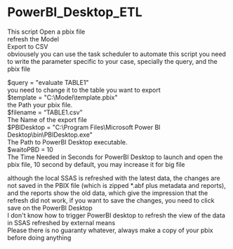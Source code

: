 # PowerBI_Desktop_ETL
This script Open a pbix file  
refresh the Model  
Export to CSV  
obviousely you can use the task scheduler to automate this script
you need to write the parameter specific to your case, specially the query, and the pbix file


$query = "evaluate TABLE1"  
   you need to change it to the table you want to export  
$template = "C:\Model\template.pbix"     
the Path your pbix file.   
$filename = “TABLE1.csv”    
The Name of the export file  
$PBIDesktop = "C:\Program Files\Microsoft Power BI Desktop\bin\PBIDesktop.exe"    
The Path to PowerBI Desktop executable.   
$waitoPBD  = 10                                                                            
The Time Needed in Seconds for PowerBI Desktop to                                                                                           launch and open the pbix file, 10 second by                                                                                                 default, you may increase it for big file  

although the local SSAS is refreshed with the latest data, the changes are not saved in the PBIX file (which is zipped *.abf plus metadata and reports), and the reports show the old data, which give the impression that the refresh did not work, if you want to save the changes, you need to click save on the PowerBI Desktop  
I don't know how to trigger PowerBI desktop to refresh the view of the data in SSAS refreshed by external means  
Please there is no guaranty whatever, always make a copy of your pbix before doing anything  
